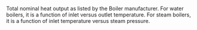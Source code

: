 ﻿Total nominal heat output as listed by the Boiler manufacturer. For water boilers, it is a function of inlet versus outlet temperature. For steam boilers, it is a function of inlet temperature versus steam pressure.